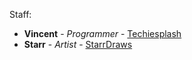 Staff:

* **Vincent** - *Programmer* - [Techiesplash](https://github.com/Techiesplash)
* **Starr** - *Artist* - [StarrDraws](https://github.com/StarrDraws)

